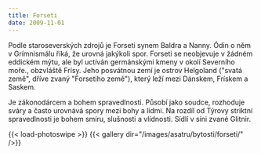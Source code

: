```yaml
---
title: Forseti
date: 2009-11-01
---
```


Podle staroseverských zdrojů je Forseti synem Baldra a Nanny. Ódin o něm v Grímnismálu říká, že urovná jakýkoli spor. Forseti se neobjevuje v žádném eddickém mýtu, ale byl uctíván germánskými kmeny v okolí Severního moře., obzvláště Frísy. Jeho posvátnou zemí je ostrov Helgoland ("svatá země", dříve zvaný "Forsetiho země"), který leží mezi Dánskem, Frískem a Saskem.

Je zákonodárcem a bohem spravedlnosti. Působí jako soudce, rozhoduje sváry a často urovnává spory mezi bohy a lidmi. Na rozdíl od Týrovy striktní spravedlnosti je bohem smíru, slušnosti a vlídnosti. Sídlí v síni zvané Glitnir.

{{< load-photoswipe >}}
{{< gallery dir="/images/asatru/bytosti/forseti/" />}}
